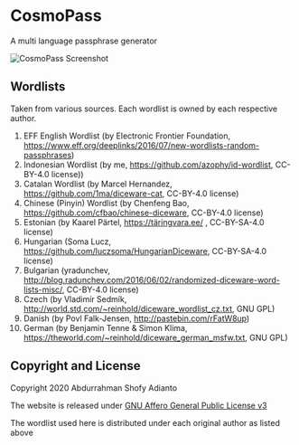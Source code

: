 CosmoPass
============
A multi language passphrase generator

![CosmoPass Screenshot](images.png?raw=true "CosmoPass Screenshot")

## Wordlists
Taken from various sources. Each wordlist is owned by each respective author.

1. EFF English Wordlist (by Electronic Frontier Foundation, https://www.eff.org/deeplinks/2016/07/new-wordlists-random-passphrases)
2. Indonesian Wordlist (by me, https://github.com/azophy/id-wordlist, CC-BY-4.0 license))
3. Catalan Wordlist (by Marcel Hernandez, https://github.com/1ma/diceware-cat, CC-BY-4.0 license)
4. Chinese (Pinyin) Wordlist (by Chenfeng Bao, https://github.com/cfbao/chinese-diceware, CC-BY-4.0 license)
5. Estonian (by Kaarel Pärtel, https://täringvara.ee/ , CC-BY-SA-4.0 license)
6. Hungarian (Soma Lucz, https://github.com/luczsoma/HungarianDiceware, CC-BY-SA-4.0 license)
7. Bulgarian (yradunchev, http://blog.radunchev.com/2016/06/02/randomized-diceware-word-lists-misc/, CC-BY-4.0 license)
8. Czech (by Vladimír Sedmík, http://world.std.com/~reinhold/diceware_wordlist_cz.txt, GNU GPL)
9. Danish (by Povl Falk-Jensen, http://pastebin.com/rFatW8up)
10. German (by Benjamin Tenne & Simon Klima, https://theworld.com/~reinhold/diceware_german_msfw.txt, GNU GPL)

## Copyright and License
Copyright 2020 Abdurrahman Shofy Adianto

The website is released under <a href="https://www.gnu.org/licenses/#AGPL">GNU Affero General Public License v3</a>

The wordlist used here is distributed under each original author as listed above
